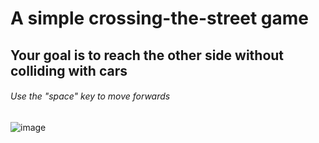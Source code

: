 # A simple crossing-the-street game

## Your goal is to reach the other side without colliding with cars
###### Use the "space" key to move forwards

![image](https://user-images.githubusercontent.com/61654046/215625170-4cbd840d-0344-4961-ba44-b0176656f18b.png)


